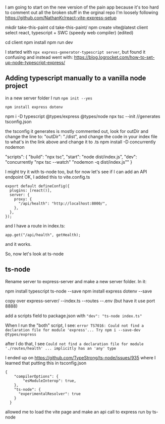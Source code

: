 I am going to start on the new version of the pain app because it's too hard to comment out all the broken stuff in the orginal repo
I'm loosely following https://github.com/NathanKr/react-vite-express-setup

mkdir take-this-paint
cd take-this-paint/
npm create vite@latest client
select react, typescript + SWC (speedy web compiler) (edited)

cd client
npm install
npm run dev

I started with `npx express-generator-typescript server`, but found it confusing and instead went with: https://blog.logrocket.com/how-to-set-up-node-typescript-express/

## Adding typescript manually to a vanilla node project

in a new server folder I run `npm init --yes`

`npm install express dotenv`

npm i -D typescript @types/express @types/node
npx tsc --init //generates tsconfig.json

the tsconfig it generates is mostly commented out, look for outDir and change the line to: "outDir": "./dist",
and change the code in your index file to what's in the link above and change it to .ts
npm install -D concurrently nodemon

"scripts": {
"build": "npx tsc",
"start": "node dist/index.js",
"dev": "concurrently \"npx tsc --watch\" \"nodemon -q dist/index.js\""
}

I might try it with ts-node too, but for now let's see if I can add an API endpoint
OK, I added this to vite.config.ts

```
export default defineConfig({
  plugins: [react()],
  server: {
    proxy: {
      "/api/health": "http://localhost:8000/",
    },
  },
});
```

and I have a route in index.ts:

```
app.get("/api/health", getHealth);
```

and it works.

So, now let's look at ts-node

## ts-node

Rename server to express-server and make a new server folder. In it:

npm install typescript ts-node --save
npm install express dotenv --save

copy over
express-server/
--index.ts
--routes
--.env (but have it use port 8888)

add a scripts field to package.json with `"dev": "ts-node index.ts"`

When I run the "both" script, I see: `error TS7016: Could not find a declaration file for module 'express'... Try npm i --save-dev @types/express`

after I do that, I see `Could not find a declaration file for module './routes/health' ... implicitly has an 'any' type`

I ended up on https://github.com/TypeStrong/ts-node/issues/935 where I learned that putting this in tsconfig.json

```
{
    "compilerOptions": {
        "esModuleInterop": true,
    },
    "ts-node": {
      "experimentalResolver": true
    }
  }
```

allowed me to load the vite page and make an api call to express run by ts-node

